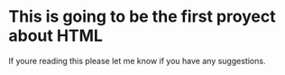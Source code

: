 # This is going to be the first proyect about HTML

If youre reading this please let me know if you have any suggestions.